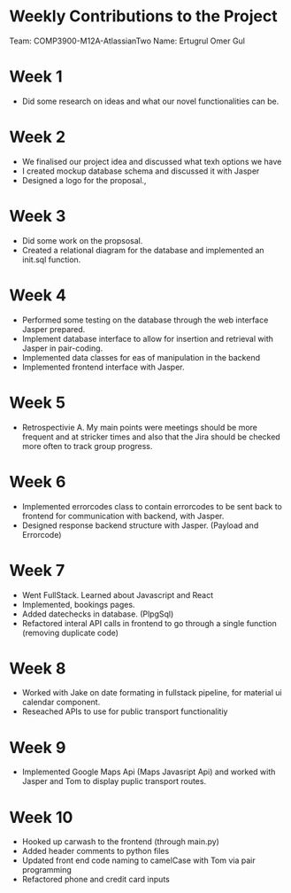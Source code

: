 # Weekly Contributions to the Project

Team: COMP3900-M12A-AtlassianTwo
Name: Ertugrul Omer Gul

# Week 1

 - Did some research on ideas and what our novel functionalities can be.

# Week 2

- We finalised our project idea and discussed what texh options we have
- I created mockup database schema and discussed it with Jasper
- Designed a logo for the proposal.,

# Week 3
- Did some work on the propsosal.
- Created a relational diagram for the database and implemented an init.sql function.

# Week 4

- Performed some testing on the database through the web interface Jasper prepared.
- Implement database interface to allow for insertion and retrieval with Jasper in pair-coding.
- Implemented data classes for eas of manipulation in the backend
- Implemented frontend interface with Jasper.

# Week 5

- Retrospectivie A. My main points were meetings should be more frequent and at stricker times and also that the Jira should be checked more often to track group progress.

# Week 6

- Implemented errorcodes class to contain errorcodes to be sent back to frontend for communication with backend, with Jasper.
- Designed response backend structure with Jasper. (Payload and Errorcode)

# Week 7

- Went FullStack. Learned about Javascript and React
- Implemented, bookings pages.
- Added datechecks in database. (PlpgSql)
- Refactored interal API calls in frontend to go through a single function (removing duplicate code)

# Week 8

- Worked with Jake on date formating in fullstack pipeline, for material ui calendar component.
- Reseached APIs to use for public transport functionalitiy

# Week 9
 
- Implemented Google Maps Api (Maps Javasript Api) and worked with Jasper and Tom to display puplic transport routes.

# Week 10

- Hooked up carwash to the frontend (through main.py)
- Added header comments to python files
- Updated front end code naming to camelCase with Tom via pair programming
- Refactored phone and credit card inputs

